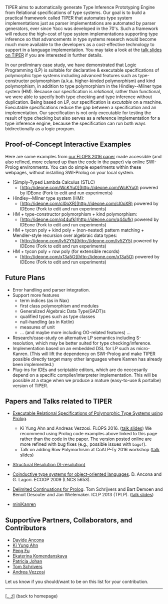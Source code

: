 TIPER aims to automatically generate
Type Inference Prototyping Engine from Relational specifications of
type systems. Our goal is to build a practical framework called TIPER
that automates type system implementations just as parser implementations are
automated by parser generators, ever since Yacc was developed in the 70's.
Such a framework will reduce the high-cost of type system implementations supporting
type inference so that advancements in type systems research would become much
more available to the developers as a cost-effective technology to support in
a language implementation. You may take a look at
the [talk slides on TIPER](https://slides.com/kyagrd/rowpoly-coalpty16) if you are
interested in further details.

In our preliminary case study, we have demonstrated that Logic Programming (LP) is suitable for declarative & executable specifications of polymorphic type systems including advanced features such as type-constructor polymorphism (a.k.a. higher-kinded polymorphism) and kind polymorphism, in addition to type polymorphism in the Hindley--Milner type system (HM). Because our specification is _relational_, rather than functional, we were able to specify both type checking and type inference without duplication. Being based on LP, our specification is _excutable_ on a machine. Executable specifications reduce the gap between a specification and an implementation. Our specification is not only executable for testing the result of type checking but also serves as a reference implementation for a type inference engine, because the specification can run both ways bidirectionally as a logic program.

## Proof-of-Concept Interactive Examples
Here are some examples from [our FLOPS 2016 paper](https://www.sharelatex.com/project/557756cfdfb75ebd54bf5807) made
accessible (and also refined, more celaned up than the code in the paper) via online SWI-Prolog environments. You can do simple experiments within these webpages, without installing SWI-Prolog on your local system.

* [Simply-Typed Lambda Calculus (STLC)
  - [http://ideone.com/WcKYu0](http://ideone.com/WcKYu0)
    powered by IDEone (Fork to edit and run experiments)
* Hindley--Milner type system (HM):
  - [http://ideone.com/cI0oXR](http://ideone.com/cI0oXR)
    powered by IDEone (Fork to edit and run experiments)
* HM + type-constructor polymorphism + kind polymorphism:
  - [http://ideone.com/q44ufk](http://ideone.com/q44ufk)
    powered by IDEone (Fork to edit and run experiments)
* HM + tycon poly + kind poly + (non-nested) pattern matching + Mendler-style recursion over algebraic data types:
  - [http://ideone.com/Iv52Y5](http://ideone.com/Iv52Y5)
    powered by IDEone (Fork to edit and run experiments)
* HM + tycon poly + row poly (for extensible records)
  - [http://ideone.com/x13a5O](http://ideone.com/x13a5O)
    powered by IDEone (Fork to edit and run experiments)

## Future Plans
* Error handling and parser integration.
* Support more features
  - term indices (as in Nax)
  - first class polymorphism and modules
  - Generalized Algebraic Data Type(GADT)s
  - qualified types such as type classes
  - null-handling (as in Kotlin)
  - measures of unit
  - ... (and maybe more including OO-related features) ...
* Research/case-study on alternative LP semantics including S-resolution, which may be better suited for type checking/inference.
* Implementation based on an embedded DSL for LP such as micro-Kanren. (This will lift the dependency on SWI-Prolog and make TIPER possible directly target many other languages where Kanren has already been implemented.)
* Plug-ins for IDEs and scriptable editors, which are do neccesarily depend on a specific compiler/interpreter implementation.  This will be possible at a stage when we produce a mature (easy-to-use & portalbe) version of TIPER.

## Papers and Talks related to TIPER
* [Executable Relational Specifications of Polymorphic Type Systems using Prolog](https://www.sharelatex.com/project/557756cfdfb75ebd54bf5807).
  * Ki Yung Ahn and Andreas Vezzosi. FLOPS 2016.
    ([talk slides](http://slides.com/kyagrd/tiperdundee))
      We recommend using Prolog code examples above linked to this page rather than the code in the paper. The version posted online are more refined with bug fixes (e.g., possible issues with `bagof`).
  * Talk on adding Row Polymorhisim at CoALP-Ty 2016 workshop ([talk slides](https://slides.com/kyagrd/rowpoly-coalpty16))
* [Structural Resolution (S-resolution)](http://staff.computing.dundee.ac.uk/katya/CoALP/)

* [Coinductive type systems for object-oriented languages](http://www.disi.unige.it/person/AnconaD/papers/Types_abstracts.html#AL-ECOOP09).
  D. Ancona and G. Lagori. ECOOP 2009 (LNCS 5653).

* [Delimited Continuations for Prolog](http://people.cs.kuleuven.be/~tom.schrijvers/portfolio/iclp2013.html).
  Tom Schrijvers and Bart Demoen and Benoit Desouter and Jan Wielemaker.
  ICLP 2013 (TPLP).
  ([talk slides](http://www-ps.informatik.uni-kiel.de/kdpd2013/talks/schrijvers.pdf))

* [miniKanren](http://miniKanren.org/)

## Supportive Partners, Collaborators, and Contributors
* [Davide Ancona](http://www.disi.unige.it/person/AnconaD/)
* [Ki Yung Ahn](http://kyagrd.github.io/)
* [Peng Fu](http://staff.computing.dundee.ac.uk/pengfu/)
* [Ekaterina Komendanskaya](http://staff.computing.dundee.ac.uk/katya/)
* [Patricia Johan](http://cs.appstate.edu/~johannp/)
* [Tom Schrivers](http://people.cs.kuleuven.be/~tom.schrijvers/)
* [Andrea Vezzosi](http://www.cse.chalmers.se/~vezzosi/)

Let us know if you should/want to be on this list for your contribution.


--------
[[.. ⮥]](http://kyagrd.github.io/) (back to homepage)
